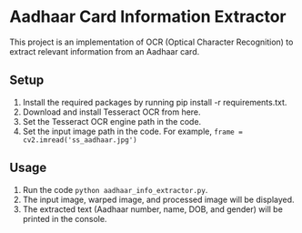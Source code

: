 # Aadhaar Card Information Extractor
This project is an implementation of OCR (Optical Character Recognition) to extract relevant information from an Aadhaar card.

## Setup
1. Install the required packages by running pip install -r requirements.txt.
2. Download and install Tesseract OCR from here.
3. Set the Tesseract OCR engine path in the code.
4. Set the input image path in the code. For example, `frame = cv2.imread('ss_aadhaar.jpg')`

## Usage
1. Run the code `python aadhaar_info_extractor.py`.
2. The input image, warped image, and processed image will be displayed.
3. The extracted text (Aadhaar number, name, DOB, and gender) will be printed in the console.
